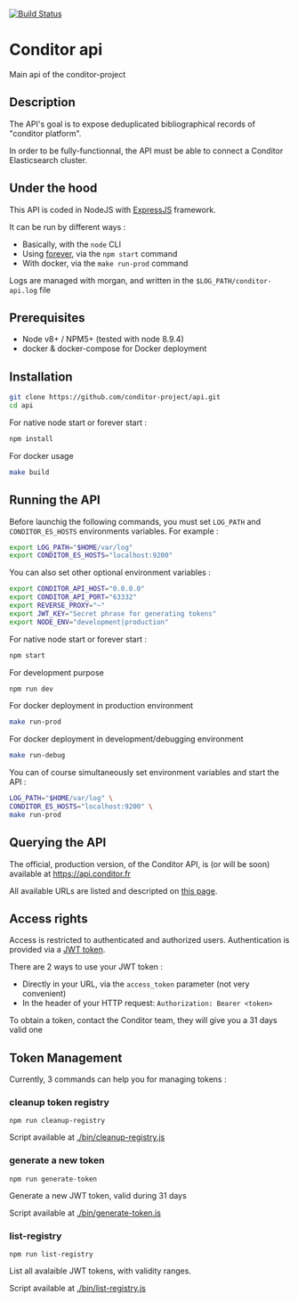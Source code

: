 [![Build Status](https://travis-ci.org/conditor-project/api.svg?branch=master)](https://travis-ci.org/conditor-project/api)

# Conditor api
Main api of the conditor-project

## Description

The API's goal is to expose deduplicated bibliographical records of "conditor platform".

In order to be fully-functionnal, the API must be able to connect a Conditor Elasticsearch cluster.

## Under the hood

This API is coded in NodeJS with [ExpressJS](http://expressjs.com/) framework.

It can be run by different ways :

* Basically, with the `node` CLI
* Using [forever](https://github.com/foreverjs/forever), via the `npm start` command
* With docker, via the `make run-prod` command

Logs are managed with morgan, and written in the `$LOG_PATH/conditor-api.log` file

## Prerequisites

* Node v8+ / NPM5+ (tested with node 8.9.4)
* docker & docker-compose for Docker deployment

## Installation

```bash
git clone https://github.com/conditor-project/api.git
cd api
```

For native node start or forever start :

```bash
npm install
```

For docker usage

```bash
make build
```

## Running the API

Before launchig the following commands, you must set `LOG_PATH` and `CONDITOR_ES_HOSTS` environments variables. For example :

```bash
export LOG_PATH="$HOME/var/log"
export CONDITOR_ES_HOSTS="localhost:9200"
```

You can also set other optional environment variables :

```bash
export CONDITOR_API_HOST="0.0.0.0"
export CONDITOR_API_PORT="63332"
export REVERSE_PROXY="~"
export JWT_KEY="Secret phrase for generating tokens"
export NODE_ENV="development|production"
```

For native node start or forever start :

```bash
npm start
```

For development purpose

```bash
npm run dev
```

For docker deployment in production environment

```bash
make run-prod
```

For docker deployment in development/debugging environment

```bash
make run-debug
```

You can of course simultaneously set environment variables and start the API :

```bash
LOG_PATH="$HOME/var/log" \
CONDITOR_ES_HOSTS="localhost:9200" \
make run-prod
```

## Querying the API

The official, production version, of the Conditor API, is (or will be soon) available at https://api.conditor.fr

All available URLs are listed and descripted on [this page](./doc/Records.md).

## Access rights

Access is restricted to authenticated and authorized users. Authentication is provided via a [JWT token](https://jwt.io/).

There are 2 ways to use your JWT token :

- Directly in your URL, via the `access_token` parameter (not very convenient)
- In the header of your HTTP request: `Authorization: Bearer <token>`

To obtain a token, contact the Conditor team, they will give you a 31 days valid one

## Token Management

Currently, 3 commands can help you for managing tokens :

### cleanup token registry

`npm run cleanup-registry`

Script available at [./bin/cleanup-registry.js](./bin/cleanup-registry.js)

### generate a new token

`npm run generate-token`

Generate a new JWT token, valid during 31 days

Script available at [./bin/generate-token.js](./bin/generate-token.js)

### list-registry

`npm run list-registry`

List all avalaible JWT tokens, with validity ranges.

Script available at [./bin/list-registry.js](./bin/list-registry.js)



